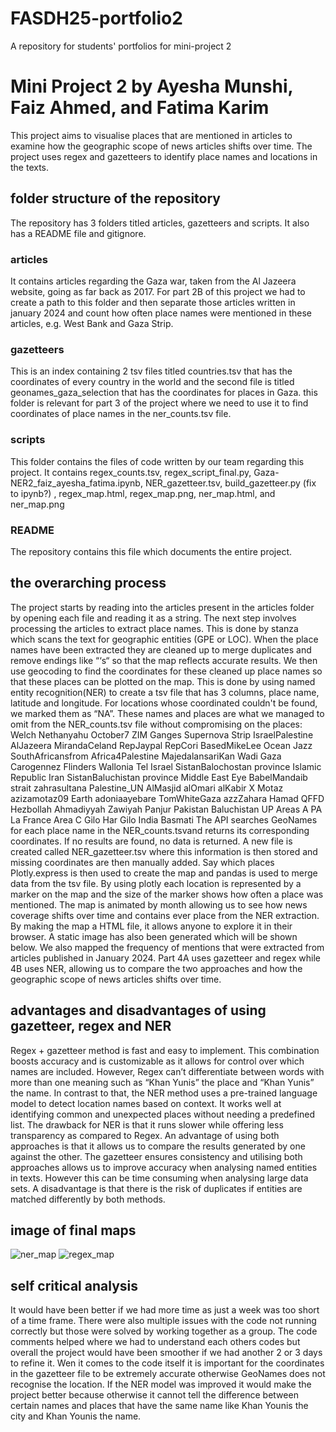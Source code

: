 # FASDH25-portfolio2
A repository for students' portfolios for mini-project 2
# Mini Project 2 by Ayesha Munshi, Faiz Ahmed, and Fatima Karim
This project aims to visualise places that are mentioned in articles to examine how the geographic scope of news articles shifts over time. The project uses regex and gazetteers to identify place names and locations in the texts.
## folder structure of the repository
The repository has 3 folders titled articles, gazetteers and scripts. It also has a README file and gitignore.
### articles
It contains articles regarding the Gaza war, taken from the Al Jazeera website, going as far back as 2017. For part 2B of this project we had to create a path to this folder and then separate those articles written in january 2024 and count how often place names were mentioned in these articles, e.g. West Bank and Gaza Strip.
### gazetteers
This is an index containing 2 tsv files titled countries.tsv that has the coordinates of every country in the world and the second file is titled geonames_gaza_selection that has the coordinates for places in Gaza. this folder is relevant for part 3 of the project where we need to use it to find coordinates of place names in the ner_counts.tsv file.
### scripts
This folder contains the files of code written by our team regarding this project. It contains regex_counts.tsv, regex_script_final.py, Gaza-NER2_faiz_ayesha_fatima.ipynb, NER_gazetteer.tsv, build_gazetteer.py (fix to ipynb?) , regex_map.html, regex_map.png, ner_map.html, and ner_map.png
### README
The repository contains this file which documents the entire project.
## the overarching process
The project starts by reading into the articles present in the articles folder by opening each file and reading it as a string. The next step involves processing the articles to extract place names. This is done by stanza which scans the text for geographic entities (GPE or LOC).
When the place names have been extracted they are cleaned up to merge duplicates and remove endings like “‘s“ so that the map reflects accurate results. We then use geocoding to find the coordinates for these cleaned up place names so that these places can be plotted on the map. This is done by using named entity recognition(NER) to create a tsv file that has 3 columns, place name, latitude and longitude. For locations whose coordinated couldn't be
found, we marked them as “NA”. These names and places are what we managed to omit from the NER_counts.tsv file without compromising on the places: Welch Nethanyahu October7 ZIM Ganges Supernova Strip IsraelPalestine AlJazeera MirandaCeland RepJaypal RepCori BasedMikeLee Ocean Jazz SouthAfricansfrom Africa4Palestine MajedalansariKan Wadi Gaza Carogennez Flinders Wallonia Tel Israel SistanBalochostan province Islamic Republic Iran SistanBaluchistan province Middle East Eye BabelMandaib strait zahrasultana Palestine_UN AlMasjid alOmari alKabir X Motaz azizamotaz09 Earth adoniaayebare TomWhiteGaza azzZahara Hamad QFFD Hezbollah Ahmadiyyah Zawiyah Panjur Pakistan Baluchistan UP Areas A PA
La France Area C Gilo Har Gilo India Basmati
The API searches GeoNames for each place name in the NER_counts.tsvand returns its corresponding coordinates. If no results are found, no data is returned. A new file is created called NER_gazetteer.tsv where this information is then stored and missing coordinates are then manually added. Say which places
Plotly.express is then used to create the map and pandas is used to merge data from the tsv file. By using plotly each location is represented by a marker on the map and the size of the marker shows how often a place was mentioned. The map is animated by month allowing us to see how news coverage shifts over time and contains ever place from the NER extraction. By making the map a HTML file, it allows anyone to explore it in their browser. A static image has also been generated which will be shown below. We also mapped the frequency of mentions that were extracted from articles published in January 2024. Part 4A uses gazetteer and regex while 4B uses NER, allowing us to compare the two approaches and how the geographic scope of news articles shifts over time.
## advantages and disadvantages of using gazetteer, regex and NER
Regex + gazetteer method is fast and easy to implement. This combination boosts accuracy and is customizable as it allows for control over which names are included. However, Regex can’t differentiate between words with more than one meaning such as “Khan Yunis” the place and “Khan Yunis” the name. In contrast to that, the NER method uses a pre-trained language model to detect location names based on context. It works well at identifying common and unexpected places without needing a predefined list. The drawback for NER is that it runs slower while offering less transparency as compared to Regex. An advantage of using both approaches is that it allows us to compare the results generated by one against the other. The gazetteer ensures consistency and utilising both approaches allows us to improve accuracy when analysing named entities in texts. However this can be time consuming when analysing large data sets. A disadvantage is that there is the risk of duplicates if entities are matched differently by both methods.
## image of final maps
![ner_map](https://github.com/user-attachments/assets/4abb38b6-e199-4b20-9790-ddc2201aeba8)
![regex_map](https://github.com/user-attachments/assets/7a603ff9-efd2-4e1e-9508-0d35d688e35e)
## self critical analysis
It would have been better if we had more time as just a week was too short of a time frame. There were also multiple issues with the code not running correctly but those were solved by working together as a group. The code comments helped where we had to understand each others codes but overall the project would have been smoother if we had another 2 or 3 days to refine it. Wen it comes to the code itself it is important for the coordinates in the gazetteer file to be extremely accurate otherwise GeoNames does not recognise the location. If the NER model was improved it would make the project better because otherwise it cannot tell the difference between certain names and places that have the same name like Khan Younis the city and Khan Younis the name.
